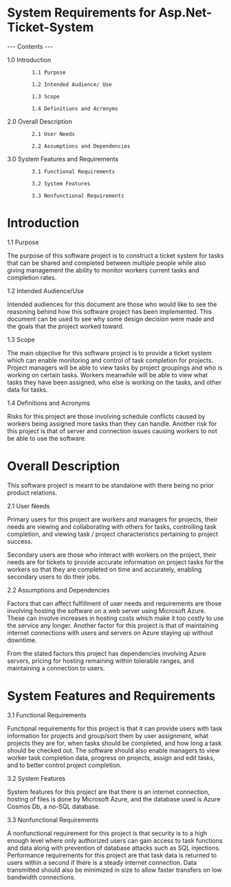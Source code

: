 # System Requirements for Asp.Net-Ticket-System 

--- Contents ---

1.0 Introduction

            1.1 Purpose

            1.2 Intended Audience/ Use

            1.3 Scope

            1.4 Definitions and Acronyms

2.0 Overall Description

            2.1 User Needs

            2.2 Assumptions and Dependencies

3.0 System Features and Requirements

            3.1 Functional Requirements

            3.2 System Features

            3.3 Nonfunctional Requirements



# Introduction

1.1 Purpose
           
The purpose of this software project is to construct a ticket system for tasks that can be shared and completed between multiple people while also giving management the ability to monitor workers current tasks and completion rates.

1.2 Intended Audience/Use

Intended audiences for this document are those who would like to see the reasoning behind how this software project has been implemented. This document can be used to see why some design decision were made and the goals that the project worked toward.

1.3 Scope

The main objective for this software project is to provide a ticket system which can enable monitoring and control of task completion for projects. Project managers will be able to view tasks by project groupings and who is working on certain tasks. Workers meanwhile will be able to view what tasks they have been assigned, who else is working on the tasks, and other data for tasks.

1.4 Definitions and Acronyms

Risks for this project are those involving schedule conflicts caused by workers being assigned more tasks than they can handle. Another risk for this project is that of server and connection issues causing workers to not be able to use the software.


# Overall Description

This software project is meant to be standalone with there being no prior product relations.

2.1 User Needs

Primary users for this project are workers and managers for projects, their needs are viewing and collaborating with others for tasks, controlling task completion, and viewing task / project characteristics pertaining to project success.

Secondary users are those who interact with workers on the project, their needs are for tickets to provide accurate information on project tasks for the workers so that they are completed on time and accurately, enabling secondary users to do their jobs. 

2.2 Assumptions and Dependencies

Factors that can affect fulfillment of user needs and requirements are those involving hosting the software on a web server using Microsoft Azure. These can involve increases in hosting costs which make it too costly to use the service any longer. Another factor for this project is that of maintaining internet connections with users and servers on Azure staying up without downtime.

From the stated factors this project has dependencies involving Azure servers, pricing for hosting remaining within tolerable ranges, and maintaining a connection to users.

# System Features and Requirements

3.1 Functional Requirements

Functional requirements for this project is that it can provide users with task information for projects and group/sort them by user assignment, what projects they are for, when tasks should be completed, and how long a task should be checked out. The software should also enable managers to view worker task completion data, progress on projects, assign and edit tasks, and to better control project completion.

3.2 System Features

System features for this project are that there is an internet connection, hosting of files is done by Microsoft Azure, and the database used is Azure Cosmos Db, a no-SQL database.

3.3 Nonfunctional Requirements

A nonfunctional requirement for this project is that security is to a high enough level where only authorized users can gain access to task functions and data along with prevention of database attacks such as SQL injections. Performance requirements for this project are that task data is returned to users within a second if there is a steady internet connection. Data transmitted should also be minimized in size to allow faster transfers on low bandwidth connections.

